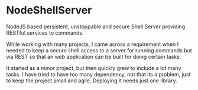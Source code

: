 # NodeShellServer

NodeJS based persistent, unstoppable and secure Shell Server providing RESTful 
services to commands.

While working with many projects, I came across a requirement when I needed to 
keep a secure shell access to a server for running commands but via REST so that
an web application can be built for doing certain tasks.

It started as a minor project, but then quickly grew to include a lot many tasks.
I have tried to have too many dependency, not that its a problem, just to keep the
project small and agile. Deploying it needs just one library.
